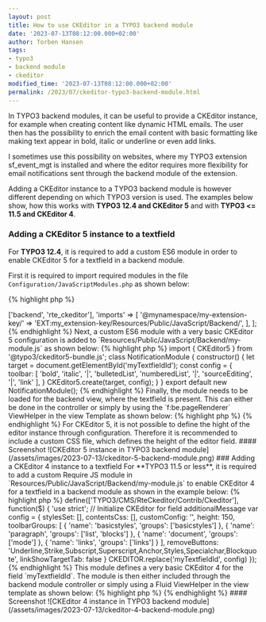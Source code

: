 ```yaml
---
layout: post
title: How to use CKEditor in a TYPO3 backend module
date: '2023-07-13T08:12:00.000+02:00'
author: Torben Hansen
tags:
- typo3
- backend module
- ckeditor
modified_time: '2023-07-13T08:12:00.000+02:00'
permalink: /2023/07/ckeditor-typo3-backend-module.html
---
```


In TYPO3 backend modules, it can be useful to provide a CKEditor instance, for example when creating 
content like dynamic HTML emails. The user then has the possibility to enrich the email content with 
basic formatting like making text appear in bold, italic or underline or even add links.

I sometimes use this possibility on websites, where my TYPO3 extension sf_event_mgt is installed and 
where the editor requires more flexibility for email notifications sent through the backend module of the 
extension.  

Adding a CKEditor instance to a TYPO3 backend module is however different depending on which TYPO3 
version is used. The examples below show, how this works with **TYPO3 12.4 and CKEditor 5** and with 
**TYPO3 <= 11.5 and CKEditor 4**.

### Adding a CKEditor 5 instance to a textfield

For **TYPO3 12.4**, it is required to add a custom ES6 module in order to enable CKEditor 5 for a 
textfield in a backend module.

First it is required to import required modules in the file `Configuration/JavaScriptModules.php`
as shown below:

{% highlight php %}
<?php

return [
    'dependencies' => ['backend', 'rte_ckeditor'],
    'imports' => [
        '@mynamespace/my-extension-key/' => 'EXT:my_extension-key/Resources/Public/JavaScript/Backend/',
    ],
];
{% endhighlight %}

Next, a custom ES6 module with a very basic CKEditor 5 configuration is added to 
`Resources/Public/JavaScript/Backend/my-module.js` as shown below:

{% highlight php %}
import { CKEditor5 } from '@typo3/ckeditor5-bundle.js';

class NotificationModule {
    constructor() {
        let target = document.getElementById('myTextfieldId');

        const config = {
            toolbar: [ 'bold', 'italic', '|', 'bulletedList', 'numberedList', '|', 'sourceEditing', '|', 'link' ],
        }

        CKEditor5.create(target, config);
    }
}

export default new NotificationModule();
{% endhighlight %}

Finally, the module needs to be loaded for the backend view, where the textfield is present. This can either 
be done in the controller or simply by using the `f:be.pageRenderer` ViewHelper in the view Template as shown below:

{% highlight php %}
<f:be.pageRenderer includeJavaScriptModules="{0: '@mynamespace/my-extension-key/my-module.js'}" />
{% endhighlight %}

For CKEditor 5, it is not possible to define the hight of the editor instance through configuration. Therefore
it is recommended to include a custom CSS file, which defines the height of the editor field.

#### Screenshot

![CKEditor 5 instance in TYPO3 backend module](/assets/images/2023-07-13/ckeditor-5-backend-module.png)

### Adding a CKEditor 4 instance to a textfield

For **TYPO3 11.5 or less**, it is required to add a custom Require JS module in 
`Resources/Public/JavaScript/Backend/my-module.js` to enable CKEditor 4 for a textfield in a backend 
module as shown in the example below:

{% highlight php %}
define(['TYPO3/CMS/RteCkeditor/Contrib/Ckeditor'], function($) {
    'use strict';

    // Initialize CKEditor for field additionalMessage
    var config = {
        stylesSet: [],
        contentsCss: [],
        customConfig: '',
        height: 150,
        toolbarGroups: [
            {
                'name': 'basicstyles',
                'groups': ['basicstyles']
            },
            {
                'name': 'paragraph',
                'groups': ['list', 'blocks']
            },
            {
                'name': 'document',
                'groups': ['mode']
            },
            {
                'name': 'links',
                'groups': ['links']
            }
        ],
        removeButtons: 'Underline,Strike,Subscript,Superscript,Anchor,Styles,Specialchar,Blockquote',
        linkShowTargetTab: false
    }

    CKEDITOR.replace('myTextfieldId', config)
});
{% endhighlight %}

This module defines a very basic CKEditor 4 for the field `myTextfieldId`. The module is then either included through
the backend module controller or simply using a Fluid ViewHelper in the view template as shown below:

{% highlight php %}
<f:be.pageRenderer includeRequireJsModules="{0: 'TYPO3/CMS/MyExtensionKey/Backend/MyRequireJsModule'}" />
{% endhighlight %}

#### Screenshot

![CKEditor 4 instance in TYPO3 backend module](/assets/images/2023-07-13/ckeditor-4-backend-module.png)
